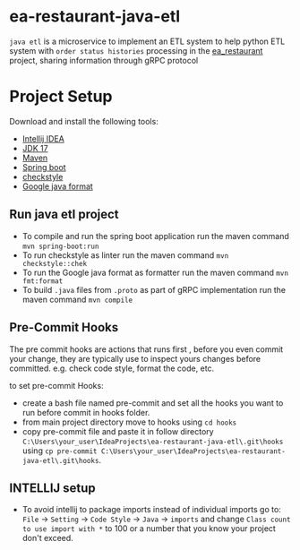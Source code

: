 # ea-restaurant-java-etl
`java etl`  is a microservice to implement an ETL system to help python ETL system with `order status histories` processing in the [ea_restaurant](https://github.com/eapg/EA_RESTAURANT) project, sharing information through gRPC protocol


# Project Setup

Download and install the following tools:

* [Intellij IDEA](https://www.jetbrains.com/es-es/idea/download/#section=windows)
* [JDK 17](https://jdk.java.net/java-se-ri/17)
* [Maven](https://maven.apache.org/)
* [Spring boot](https://mvnrepository.com/artifact/org.springframework.boot/spring-boot-starter-web/3.0.1)
* [checkstyle](https://maven.apache.org/plugins/maven-checkstyle-plugin/usage.html)
* [Google java format](https://github.com/google/google-java-format)

## Run java etl project

* To compile and run the spring boot application run the maven command `mvn spring-boot:run`
* To run checkstyle as linter run the maven command `mvn checkstyle::chek`
* To run the Google java format as formatter run the maven command `mvn fmt:format`                                                                                                                       
* To build `.java` files from `.proto` as part of gRPC implementation run the maven command `mvn compile`

## Pre-Commit Hooks

The pre commit hooks are actions that runs first , before you even commit your change, they are
typically use to inspect yours changes before committed. e.g. check code style, format the code, etc.

to set pre-commit Hooks:

* create a bash file named pre-commit and set all the hooks you want to run before commit in hooks folder.
* from main project directory move to hooks using `cd hooks`
* copy pre-commit file and paste it in follow directory `C:\Users\your_user\IdeaProjects\ea-restaurant-java-etl\.git\hooks` using
`cp pre-commit C:\Users\your_user\IdeaProjects\ea-restaurant-java-etl\.git\hooks`.

## INTELLIJ setup

* To avoid intellij to package imports instead of individual imports go to:
  `File` -> `Setting` -> `Code Style` -> `Java` -> `imports` and change `Class count to use import with *` 
   to 100 or a number that you know your project don't exceed. 